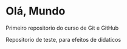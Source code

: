 # Olá, Mundo
 Primeiro repositorio do curso de Git e GitHub

 Repositorio de teste, para efeitos de didaticos

